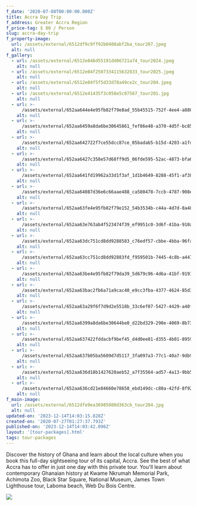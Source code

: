 ```yaml
---
f_date: '2020-07-08T00:00:00.000Z'
title: Accra Day Trip
f_address: Greater Accra Region
f_price-tag: $ 80 / Person
slug: accra-day-trip
f_property-image:
  url: /assets/external/6512df9c9ff92b0408abf2ba_tour207.jpeg
  alt: null
f_gallery:
  - url: /assets/external/6512e046d55191dd06721a74_tour2024.jpeg
    alt: null
  - url: /assets/external/6512e04f2507334115632833_tour2025.jpeg
    alt: null
  - url: /assets/external/6512e04f5f5d33d78a49ce2c_tour204.jpeg
    alt: null
  - url: /assets/external/6512e41435f3c058e5c07567_tour201.jpg
    alt: null
  - url: >-
      /assets/external/652aa644e4e95fb82f79e8ad_55b45515-752f-4ee4-a880-d05fd33cc57d.JPG
    alt: null
  - url: >-
      /assets/external/652aa6459a8da6be30645861_fef86e48-a370-4d5f-bc85-bef3c19440de.JPG
    alt: null
  - url: >-
      /assets/external/652aa642722f7ce55dcc87ce_05badab5-b15d-4203-a1fd-52293cc93c11.JPG
    alt: null
  - url: >-
      /assets/external/652aa6427c358e57d68ff9d5_06fde595-52ac-4873-bfa6-ca623c9e6202.JPG
    alt: null
  - url: >-
      /assets/external/652aa641fd19962a33d1f3af_1d1b4649-8288-45f1-af38-58209b6d337c.JPG
    alt: null
  - url: >-
      /assets/external/652aa64087d36e6c66aae488_ca580478-7ccb-4787-908e-f69baafffaa1.JPG
    alt: null
  - url: >-
      /assets/external/652aa63fe4e95fb82f79e152_54b3534b-c44a-4d7d-8a48-17567ba366c6.JPG
    alt: null
  - url: >-
      /assets/external/652aa63e763ab4f523474f39_ef9951c0-3d6f-41ba-910a-adab81512975.JPG
    alt: null
  - url: >-
      /assets/external/652aa63dc751cd8dd9288583_c76edf57-cbbe-4bba-96fa-39ba07953b9a.JPG
    alt: null
  - url: >-
      /assets/external/652aa63cc751cd8dd92883fd_f959501b-7445-4c8b-a447-42c7b5afe7f7.JPG
    alt: null
  - url: >-
      /assets/external/652aa63be4e95fb82f79da39_5d679c96-4d6a-41bf-9191-d43c41ac7e31.JPG
    alt: null
  - url: >-
      /assets/external/652aa63bac2fb6a71a9cac40_e9cc3fba-4377-4624-85d3-ca1088614023.JPG
    alt: null
  - url: >-
      /assets/external/652aa63a29f6f7d9d2e5518b_33c6ef07-5427-4429-a40f-5528303a008d.JPG
    alt: null
  - url: >-
      /assets/external/652aa6399a8da6be30644be0_d22bd329-290e-4069-8b73-3ff87038b6b7.JPG
    alt: null
  - url: >-
      /assets/external/652aa637422fddacbf9bef45_d4d0ee81-d355-4b01-8959-e32e5a196983.JPG
    alt: null
  - url: >-
      /assets/external/652aa637b05ba5609d7d5117_3fa097a3-77c1-40a7-9db9-13dd0cf156b6.JPG
    alt: null
  - url: >-
      /assets/external/652aa636d18b1427620aeb52_a7f35564-ad57-4a13-9bb5-c1821e064607.JPG
    alt: null
  - url: >-
      /assets/external/652aa636cd21e84660e78658_ebd149dc-c80a-42fd-8f92-ca45aa9fd389.JPG
    alt: null
f_main-image:
  url: /assets/external/6512dfe9ea36985080d363cb_tour204.jpg
  alt: null
updated-on: '2023-12-14T14:03:15.828Z'
created-on: '2020-07-27T01:27:37.793Z'
published-on: '2023-12-14T14:03:42.096Z'
layout: '[tour-packages].html'
tags: tour-packages
---
```


Discover the history of Ghana and learn about the local culture when you book this full-day sightseeing tour of its capital, Accra. See the best of what Accra has to offer in just one day with this private tour. You'll learn about contemporary Ghanaian history at Kwame Nkrumah Memorial Park, Achimota Zoo, Black Star Square, National Museum, James Town Lighthouse tour, Laboma beach, Web Du Bois Centre.

![](/assets/external/657b0aae21741f2b191173fa_k720travel20and20toursl20bank20details.png)
